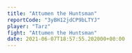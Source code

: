 ```yaml
---
title: "Attumen the Huntsman"
reportCode: "3yBH12jdCP9bLTYJ"
player: "Tarz"
fight: "Attumen the Huntsman"
date: 2021-06-07T18:57:55.202000+00:00
---
```


